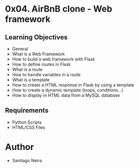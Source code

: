 # 0x04. AirBnB clone - Web framework

## Learning Objectives

- General
- What is a Web Framework
- How to build a web framework with Flask
- How to define routes in Flask
- What is a route
- How to handle variables in a route
- What is a template
- How to create a HTML response in Flask by using a template
- How to create a dynamic template (loops, conditions…)
- How to display in HTML data from a MySQL database


## Requirements

* Python Scripts
* HTML/CSS Files

# Author

* Santiago Neira